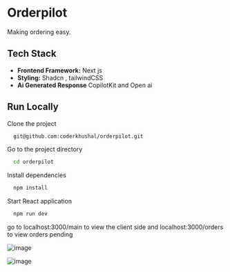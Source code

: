 
# Orderpilot

Making ordering easy. 


## Tech Stack

 
- **Frontend Framework:** Next js
- **Styling:**  Shadcn , tailwindCSS
- **Ai Generated Response** CopilotKit and Open ai 
  




## Run Locally

Clone the project

```bash
  git@github.com:coderkhushal/orderpilot.git
```

Go to the project directory

```bash
  cd orderpilot
```

Install dependencies

```bash
  npm install
```

Start React application

```bash
  npm run dev
```
go to localhost:3000/main to view the client side and localhost:3000/orders to view orders pending 

![image](https://github.com/coderkhushal/orderpilot/assets/137866759/6bbffc8b-aa7a-47f0-b277-8cc3301f732c)

![image](https://github.com/coderkhushal/orderpilot/assets/137866759/703b1173-ad05-4230-8fac-860e03406c0d)


